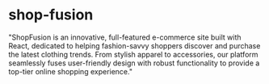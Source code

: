 # shop-fusion
"ShopFusion is an innovative, full-featured e-commerce site built with React, dedicated to helping fashion-savvy shoppers discover and purchase the latest clothing trends. From stylish apparel to accessories, our platform seamlessly fuses user-friendly design with robust functionality to provide a top-tier online shopping experience."
